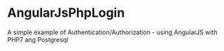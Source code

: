 # AngularJsPhpLogin #

A simple example of Authentication/Authorization - using AngularJS with PHP7 ang Postgresql